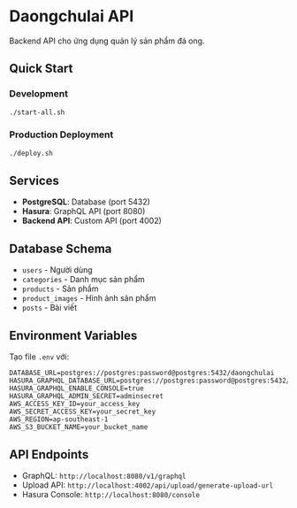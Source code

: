 # Daongchulai API

Backend API cho ứng dụng quản lý sản phẩm đá ong.

## Quick Start

### Development
```bash
./start-all.sh
```

### Production Deployment
```bash
./deploy.sh
```

## Services

- **PostgreSQL**: Database (port 5432)
- **Hasura**: GraphQL API (port 8080)
- **Backend API**: Custom API (port 4002)

## Database Schema

- `users` - Người dùng
- `categories` - Danh mục sản phẩm
- `products` - Sản phẩm
- `product_images` - Hình ảnh sản phẩm
- `posts` - Bài viết

## Environment Variables

Tạo file `.env` với:
```
DATABASE_URL=postgres://postgres:password@postgres:5432/daongchulai
HASURA_GRAPHQL_DATABASE_URL=postgres://postgres:password@postgres:5432/daongchulai
HASURA_GRAPHQL_ENABLE_CONSOLE=true
HASURA_GRAPHQL_ADMIN_SECRET=adminsecret
AWS_ACCESS_KEY_ID=your_access_key
AWS_SECRET_ACCESS_KEY=your_secret_key
AWS_REGION=ap-southeast-1
AWS_S3_BUCKET_NAME=your_bucket_name
```

## API Endpoints

- GraphQL: `http://localhost:8080/v1/graphql`
- Upload API: `http://localhost:4002/api/upload/generate-upload-url`
- Hasura Console: `http://localhost:8080/console`